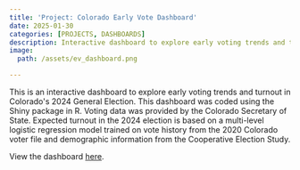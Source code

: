 ```yaml
---
title: 'Project: Colorado Early Vote Dashboard'
date: 2025-01-30 
categories: [PROJECTS, DASHBOARDS]
description: Interactive dashboard to explore early voting trends and turnout in Colorado's 2024 General Election. 
image:
  path: /assets/ev_dashboard.png

---
```


This is an interactive dashboard to explore early voting trends and turnout in Colorado's 2024 General Election. This dashboard was coded using the Shiny package in R. Voting data was provided by the Colorado Secretary of State. Expected turnout in the 2024 election is based on a multi-level logistic regression model trained on vote history from the 2020 Colorado voter file and demographic information from the Cooperative Election Study. 

View the dashboard <a href="https://jakemartinco.shinyapps.io/Nov_dashboard/">here</a>.